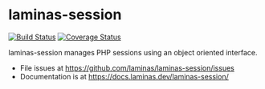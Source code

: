 # laminas-session

[![Build Status](https://github.com/laminas/laminas-session/actions/workflows/continuous-integration.yml/badge.svg)](https://github.com/laminas/laminas-session/actions/workflows/continuous-integration.yml)
[![Coverage Status](https://coveralls.io/repos/github/laminas/laminas-session/badge.svg?branch=master)](https://coveralls.io/github/laminas/laminas-session?branch=master)

laminas-session manages PHP sessions using an object oriented interface.

- File issues at https://github.com/laminas/laminas-session/issues
- Documentation is at https://docs.laminas.dev/laminas-session/
